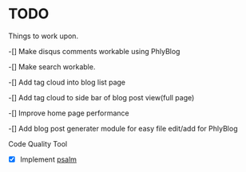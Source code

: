 # TODO


Things to work upon.

-[] Make disqus comments workable using PhlyBlog

-[] Make search workable.

-[] Add tag cloud into blog list page

-[] Add tag cloud to side bar of blog post view(full page)

-[] Improve home page performance

-[] Add blog post generater module for easy file edit/add for PhlyBlog


Code Quality Tool

-[x] Implement [psalm](!https://github.com/vimeo/psalm) 
 


